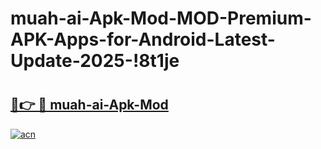# muah-ai-Apk-Mod-MOD-Premium-APK-Apps-for-Android-Latest-Update-2025-!8t1je

# <h2><a href="https://v4esu7.esa.edu.pl?title=muah-ai-Apk-Mod&ref=8t1je">🔗👉 🔴 muah-ai-Apk-Mod</a></h2>

[![acn](https://github.com/user-attachments/assets/0f9c940e-d8b0-45ae-aac7-cd30a18b3e1c)](https://v4esu7.esa.edu.pl?title=muah-ai-Apk-Mod&ref=8t1je)

